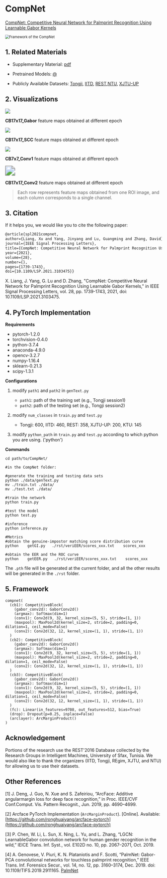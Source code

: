 # CompNet

[CompNet: Competitive Neural Network for Palmprint Recognition Using Learnable Gabor Kernels](https://ieeexplore.ieee.org/document/9512475)


<img src="./res/compnet.png" alt="Framework of the CompNet" style="zoom:80%;" />

## 1. Related Materials

- Supplementary Material: [pdf](https://github.com/xuliangcs/compnet/blob/main/Supplementary%20Material.pdf)

- Pretrained Models: [@](https://drive.google.com/drive/folders/1TuqQVI0T9pBVr2jQKLY40jbZ8ZMQLfie?usp=sharing)

- Publicly Available Datasets: [Tongji](https://sse.tongji.edu.cn/linzhang/contactlesspalm/index.htm), [IITD](https://www4.comp.polyu.edu.hk/~csajaykr/IITD/Database_Palm.htm), [REST](www.regim.org/publications/databases/regim-sfax-tunisian-hand-database2016-rest2016/),[NTU](https://github.com/BFLTeam/NTU_Dataset), [XJTU-UP](https://gr.xjtu.edu.cn/en/web/bell)

## 2. Visualizations
![](./res/05_cb2_gabor.gif)

**CB17x17_Gabor** feature maps obtained at different epoch

![](./res/06_cb2_scc.gif)

**CB17x17_SCC** feature maps obtained at different epoch

![](./res/11_cb3_conv1.gif)

**CB7x7_Conv1** feature maps obtained at different epoch 

<img src="./res/08_cb2_conv2.gif" style="zoom:200%;" />

**CB17x17_Conv2** feature maps obtained at different epoch

> Each row represents feature maps obtained from one ROI image, and each column corresponds to a single channel.



## 3. Citation

If it helps you, we would like you to cite the following paper:

```tex
@article{spl2021compnet,  
author={Liang, Xu and Yang, Jinyang and Lu, Guangming and Zhang, David},  
journal={IEEE Signal Processing Letters},   
title={CompNet: Competitive Neural Network for Palmprint Recognition Using Learnable Gabor Kernels},   
year={2021},  
volume={28},  
number={},  
pages={1739-1743},  
doi={10.1109/LSP.2021.3103475}}
```

X. Liang, J. Yang, G. Lu and D. Zhang, "CompNet: Competitive Neural Network for Palmprint Recognition Using Learnable Gabor Kernels," in IEEE Signal Processing Letters, vol. 28, pp. 1739-1743, 2021, doi: 10.1109/LSP.2021.3103475.



## 4. PyTorch Implementation
**Requirements**

- pytorch-1.2.0 
- torchvision-0.4.0
- python-3.7.4
- anaconda-4.9.0
- opencv-3.2.7 
- numpy-1.16.4
- sklearn-0.21.3
- scipy-1.3.1


**Configurations**

1. modify `path1` and `path2` in `genText.py`

    - `path1`: path of the training set (e.g., Tongji session1)
    - `path2`: path of the testing set (e.g., Tongji session2)
    
2. modify `num_classes` in `train.py` and `test.py`
    - Tongji: 600, IITD: 460, REST: 358, XJTU-UP: 200, KTU: 145
    
3. modify `python_path` in `train.py` and `test.py` according to which python you are using. ('python')

**Commands**

```shell
cd path/to/CompNet/

#in the CompNet folder:

#generate the training and testing data sets
python ./data/genText.py
mv ./train.txt ./data/
mv ./test.txt ./data/

#train the network
python train.py

#test the model
python test.py

#inference
python inference.py

#Metrics
#obtain the genuine-impostor matching score distribution curve
python    getGI.py   ./rst/veriEER/scores_xxx.txt    scores_xxx

#obtain the EER and the ROC curve
python    getEER.py   ./rst/veriEER/scores_xxx.txt    scores_xxx
```
The `.pth` file will be generated at the current folder, and all the other results will be generated in the `./rst` folder.

## 5. Framework

```shell
compnet(
  (cb1): CompetitiveBlock(
    (gabor_conv2d): GaborConv2d()
    (argmax): Softmax(dim=1)
    (conv1): Conv2d(9, 32, kernel_size=(5, 5), stride=(1, 1))
    (maxpool): MaxPool2d(kernel_size=2, stride=2, padding=0, dilation=1, ceil_mode=False)
    (conv2): Conv2d(32, 12, kernel_size=(1, 1), stride=(1, 1))
  )
  (cb2): CompetitiveBlock(
    (gabor_conv2d): GaborConv2d()
    (argmax): Softmax(dim=1)
    (conv1): Conv2d(9, 32, kernel_size=(5, 5), stride=(1, 1))
    (maxpool): MaxPool2d(kernel_size=2, stride=2, padding=0, dilation=1, ceil_mode=False)
    (conv2): Conv2d(32, 12, kernel_size=(1, 1), stride=(1, 1))
  )
  (cb3): CompetitiveBlock(
    (gabor_conv2d): GaborConv2d()
    (argmax): Softmax(dim=1)
    (conv1): Conv2d(9, 32, kernel_size=(5, 5), stride=(1, 1))
    (maxpool): MaxPool2d(kernel_size=2, stride=2, padding=0, dilation=1, ceil_mode=False)
    (conv2): Conv2d(32, 12, kernel_size=(1, 1), stride=(1, 1))
  )
  (fc): Linear(in_features=9708, out_features=512, bias=True)
  (drop): Dropout(p=0.25, inplace=False)
  (arclayer): ArcMarginProduct()
)
```




## Acknowledgement

Portions of the research use the REST'2016 Database collected by the Research Groups in Intelligent Machines, University of Sfax, Tunisia. We would also like to thank the organizers (IITD, Tongji, REgim, XJTU, and NTU) for allowing us to use their datasets. 



## Other References

[1] J. Deng, J. Guo,  N. Xue  and  S.  Zafeiriou,  “ArcFace:  Additive  angularmargin  loss  for  deep  face  recognition,” in Proc. IEEE/CVF Conf.Comput. Vis. Pattern Recognit., Jun. 2019, pp. 4690–4699.

[2] Arcface PyTorch Implementation  (`ArcMarginProduct`). [Online]. Available: [https://github.com/ronghuaiyang/arcface-pytorch](https://github.com/ronghuaiyang/arcface-pytorch)

[3] P. Chen, W. Li, L. Sun, X. Ning, L. Yu, and L. Zhang, “LGCN: LearnableGabor convolution network for human gender recognition in the wild,” IEICE Trans. Inf. Syst., vol. E102D no. 10, pp. 2067–2071, Oct. 2019.

[4] A. Genovese, V. Piuri, K. N. Plataniotis and F. Scotti, “PalmNet: Gabor-PCA convolutional networks for touchless palmprint recognition,” IEEE Trans. Inf. Forensics Secur., vol. 14, no. 12, pp. 3160–3174, Dec. 2019. doi: 10.1109/TIFS.2019.2911165. [PalmNet](https://github.com/AngeloUNIMI/PalmNet)

